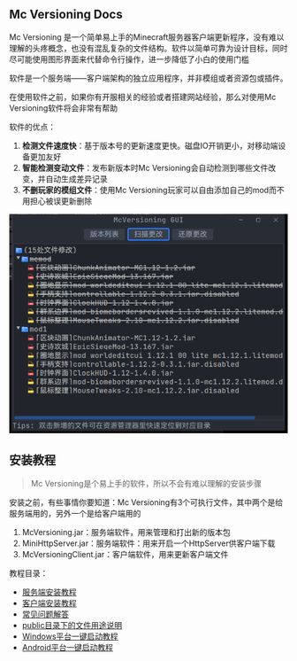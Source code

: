 ## Mc Versioning Docs

Mc Versioning 是一个简单易上手的Minecraft服务器客户端更新程序，没有难以理解的头疼概念，也没有混乱复杂的文件结构。软件以简单可靠为设计目标，同时尽可能使用图形界面来代替命令行操作，进一步降低了小白的使用门槛

软件是一个服务端——客户端架构的独立应用程序，并非模组或者资源包或插件。

在使用软件之前，如果你有开服相关的经验或者搭建网站经验，那么对使用Mc Versioning软件将会非常有帮助

软件的优点：

1. **检测文件速度快**：基于版本号的更新速度更快。磁盘IO开销更小，对移动端设备更加友好
2. **智能检测变动文件**：发布新版本时Mc Versioning会自动检测到哪些文件改变，并自动生成差异记录
3. **不删玩家的模组文件**：使用Mc Versioning玩家可以自由添加自己的mod而不用担心被误更新删除

![mv.png](assets/mv.png)

## 安装教程

> Mc Versioning是个易上手的软件，所以不会有难以理解的安装步骤

安装之前，有些事情你要知道：Mc Versioning有3个可执行文件，其中两个是给服务端用的，另外一个是给客户端用的

1. McVersioning.jar：服务端软件，用来管理和打出新的版本包
2. MiniHttpServer.jar：服务端软件：用来开启一个HttpServer供客户端下载
3. McVersioningClient.jar：客户端软件，用来更新客户端文件

教程目录：

+ [服务端安装教程](server.md)
+ [客户端安装教程](client.md)
+ [常见问题解答](faq.md)
+ [public目录下的文件用途说明](public-files-illustration.md)
+ [Windows平台一键启动教程](javaagent-windows.md)
+ [Android平台一键启动教程](javaagent-android.md)



